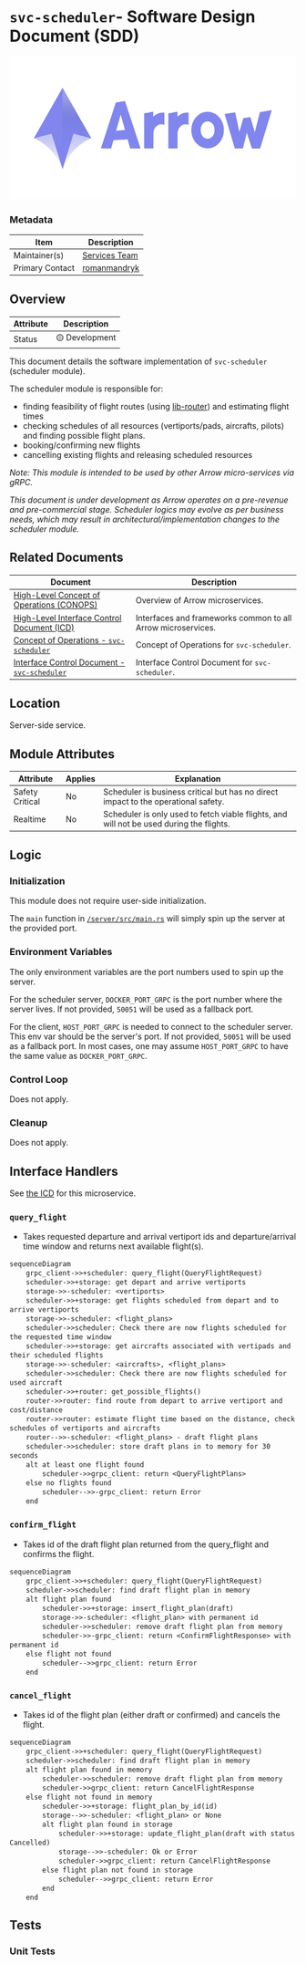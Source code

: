 # `svc-scheduler`- Software Design Document (SDD)

<center>

<img src="https://github.com/Arrow-air/tf-github/raw/main/src/templates/doc-banner-services.png" style="height:250px" />

</center>

### Metadata

| Item | Description                                                       |
| --- |-------------------------------------------------------------------|
| Maintainer(s) | [Services Team](https://github.com/orgs/Arrow-air/teams/services) |
| Primary Contact | [romanmandryk](https://github.com/romanmandryk)                      |

## Overview

Attribute | Description
--- | ---
Status | :yellow_circle: Development

This document details the software implementation of `svc-scheduler` (scheduler module).

The scheduler module is responsible for:

- finding feasibility of flight routes (using [lib-router](https://github.com/Arrow-air/lib-router)) and estimating flight times
- checking schedules of all resources (vertiports/pads, aircrafts, pilots) and finding possible flight plans.
- booking/confirming new flights
- cancelling existing flights and releasing scheduled resources

*Note: This module is intended to be used by other Arrow micro-services via gRPC.*

*This document is under development as Arrow operates on a pre-revenue and pre-commercial stage. Scheduler logics may evolve as per business needs, which may result in architectural/implementation changes to the scheduler module.*

## Related Documents

| Document                                                                                                          | Description                                                  |
|-------------------------------------------------------------------------------------------------------------------|--------------------------------------------------------------|
| [High-Level Concept of Operations (CONOPS)](https://github.com/Arrow-air/se-services/blob/develop/docs/conops.md) | Overview of Arrow microservices.                             |
| [High-Level Interface Control Document (ICD)](https://github.com/Arrow-air/se-services/blob/develop/docs/icd.md)  | Interfaces and frameworks common to all Arrow microservices. |
| [Concept of Operations - `svc-scheduler`](./conops.md)                                                            | Concept of Operations for `svc-scheduler`.                   |
| [Interface Control Document - `svc-scheduler`](./icd.md)                                                          | Interface Control Document for `svc-scheduler`.              |

## Location

Server-side service.

## Module Attributes

| Attribute       | Applies | Explanation                                                                              |
|-----------------|---------|------------------------------------------------------------------------------------------|
| Safety Critical | No      | Scheduler is business critical but has no direct impact to the operational safety.       |
| Realtime        | No      | Scheduler is only used to fetch viable flights, and will not be used during the flights. |


## Logic

### Initialization

This module does not require user-side initialization.

The `main` function in [`/server/src/main.rs`](../server/src/main.rs) will simply spin up the server at the provided port.

### Environment Variables
The only environment variables are the port numbers used to spin up the server.

For the scheduler server, `DOCKER_PORT_GRPC` is the port number where the server lives. If not provided, `50051` will be used as a fallback port.

For the client, `HOST_PORT_GRPC` is needed to connect to the scheduler server. This env var should be the server's port. If not provided, `50051` will be used as a fallback port. In most cases, one may assume `HOST_PORT_GRPC` to have the same value as `DOCKER_PORT_GRPC`.

### Control Loop

Does not apply.

### Cleanup

Does not apply.

## Interface Handlers

See [the ICD](./icd.md) for this microservice.

### `query_flight` 
- Takes requested departure and arrival vertiport ids and departure/arrival time window and returns next available flight(s).

```mermaid
sequenceDiagram
    grpc_client->>+scheduler: query_flight(QueryFlightRequest)
    scheduler->>+storage: get depart and arrive vertiports
    storage->>-scheduler: <vertiports>
    scheduler->>+storage: get flights scheduled from depart and to arrive vertiports
    storage->>-scheduler: <flight_plans>
    scheduler->>scheduler: Check there are now flights scheduled for the requested time window
    scheduler->>+storage: get aircrafts associated with vertipads and their scheduled flights
    storage->>-scheduler: <aircrafts>, <flight_plans>
    scheduler->>scheduler: Check there are now flights scheduled for used aircraft
    scheduler->>+router: get_possible_flights()
    router->>router: find route from depart to arrive vertiport and cost/distance
    router->>router: estimate flight time based on the distance, check schedules of vertiports and aircrafts
    router-->>-scheduler: <flight_plans> - draft flight plans
    scheduler->>scheduler: store draft plans in to memory for 30 seconds
    alt at least one flight found
        scheduler->>grpc_client: return <QueryFlightPlans>
    else no flights found
        scheduler-->>-grpc_client: return Error
    end
```

### `confirm_flight` 
- Takes id of the draft flight plan returned from the query_flight and confirms the flight.

```mermaid
sequenceDiagram
    grpc_client->>+scheduler: query_flight(QueryFlightRequest)
    scheduler->>scheduler: find draft flight plan in memory
    alt flight plan found
        scheduler->>+storage: insert_flight_plan(draft)
        storage->>-scheduler: <flight_plan> with permanent id
        scheduler->>scheduler: remove draft flight plan from memory
        scheduler->>-grpc_client: return <ConfirmFlightResponse> with permanent id
    else flight not found
        scheduler-->>grpc_client: return Error
    end
```


### `cancel_flight`
- Takes id of the flight plan (either draft or confirmed) and cancels the flight.
```mermaid
sequenceDiagram
    grpc_client->>+scheduler: query_flight(QueryFlightRequest)
    scheduler->>scheduler: find draft flight plan in memory
    alt flight plan found in memory
        scheduler->>scheduler: remove draft flight plan from memory
        scheduler->>grpc_client: return CancelFlightResponse
    else flight not found in memory 
        scheduler->>+storage: flight_plan_by_id(id)
        storage-->>-scheduler: <flight_plan> or None
        alt flight plan found in storage
            scheduler->>+storage: update_flight_plan(draft with status Cancelled)
            storage-->>-scheduler: Ok or Error
            scheduler->>grpc_client: return CancelFlightResponse
        else flight plan not found in storage
            scheduler-->>grpc_client: return Error
        end
    end
```

## Tests

### Unit Tests
